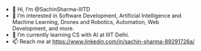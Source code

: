 - 👋 Hi, I’m @SachinSharma-IIITD
- 👀 I’m interested in Software Development, Artificial Intelligence and Machine Learning, Drones and Robotics, Automation, Web Development, and more.
- 🌱 I’m currently learning CS with AI at IIIT Delhi.
- 📫 Reach me at https://www.linkedin.com/in/sachin-sharma-89291726a/

<!---
SachinSharma-IIITD/SachinSharma-IIITD is a ✨ special ✨ repository because its `README.md` (this file) appears on your GitHub profile.
You can click the Preview link to take a look at your changes.
--->
